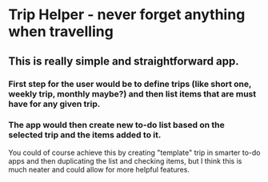 # Trip Helper - never forget anything when travelling

## This is really simple and straightforward app.

### First step for the user would be to define trips (like short one, weekly trip, monthly maybe?) and then list items that are must have for any given trip.

### The app would then create new to-do list based on the selected trip and the items added to it.

You could of course achieve this by creating "template" trip in smarter to-do apps and then duplicating the list and checking items, but I think this is much neater and could allow for more helpful features.
